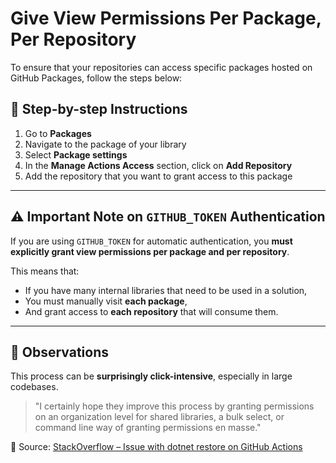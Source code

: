 # Give View Permissions Per Package, Per Repository

To ensure that your repositories can access specific packages hosted on GitHub Packages, follow the steps below:

## 🔧 Step-by-step Instructions

1. Go to **Packages**
2. Navigate to the package of your library
3. Select **Package settings**
4. In the **Manage Actions Access** section, click on **Add Repository**
5. Add the repository that you want to grant access to this package

---

## ⚠️ Important Note on `GITHUB_TOKEN` Authentication

If you are using `GITHUB_TOKEN` for automatic authentication, you **must explicitly grant view permissions per package and per repository**.

This means that:
- If you have many internal libraries that need to be used in a solution,
- You must manually visit **each package**,
- And grant access to **each repository** that will consume them.

---

## 🧭 Observations

This process can be **surprisingly click-intensive**, especially in large codebases.

> "I certainly hope they improve this process by granting permissions on an organization level for shared libraries, a bulk select, or command line way of granting permissions en masse."

🔗 Source: [StackOverflow – Issue with dotnet restore on GitHub Actions](https://stackoverflow.com/questions/77719331/issue-with-dotnet-restore-on-github-actions-when-accessing-github-packages)
